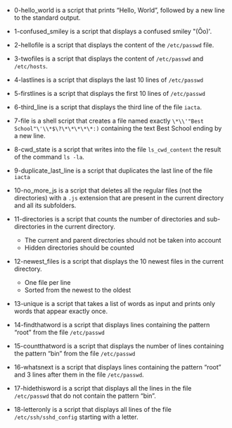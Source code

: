 - 0-hello_world is a script that prints “Hello, World”, followed by a new line to the standard output.

- 1-confused_smiley is a script that displays a confused smiley "(Ôo)'.

- 2-hellofile is a script that displays the content of the `/etc/passwd` file.

- 3-twofiles is a script that displays the content of `/etc/passwd` and `/etc/hosts`.

- 4-lastlines is a script that displays the last 10 lines of `/etc/passwd`

- 5-firstlines is a script that displays the first 10 lines of `/etc/passwd`

- 6-third_line is a script that displays the third line of the file `iacta`.

- 7-file is a shell script that creates a file named exactly `\*\\'"Best School"\'\\*$\?\*\*\*\*\*:)` containing the text Best School ending by a new line.

- 8-cwd_state is a script that writes into the file `ls_cwd_content` the result of the command `ls -la`.

- 9-duplicate_last_line is a script that duplicates the last line of the file `iacta`

- 10-no_more_js is a script that deletes all the regular files (not the directories) with a `.js` extension that are present in the current directory and all its subfolders.

- 11-directories is a script that counts the number of directories and sub-directories in the current directory.
	- The current and parent directories should not be taken into account
	- Hidden directories should be counted

- 12-newest_files is a script that displays the 10 newest files in the current directory.
	- One file per line
	- Sorted from the newest to the oldest

- 13-unique is a script that takes a list of words as input and prints only words that appear exactly once.

- 14-findthatword is a script that displays lines containing the pattern “root” from the file `/etc/passwd`

- 15-countthatword is a script that displays the number of lines containing the pattern “bin” from the file `/etc/passwd`

- 16-whatsnext is a script that displays lines containing the pattern “root” and 3 lines after them in the file `/etc/passwd`.

- 17-hidethisword is a script that displays all the lines in the file `/etc/passwd` that do not contain the pattern “bin”.
- 18-letteronly is a script that displays all lines of the file `/etc/ssh/sshd_config` starting with a letter.

